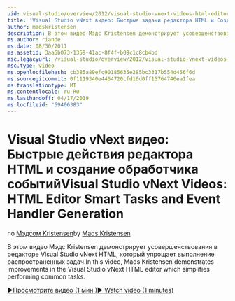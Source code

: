 ```yaml
---
uid: visual-studio/overview/2012/visual-studio-vnext-videos-html-editor-smart-tasks-and-event-handler-generation
title: 'Visual Studio vNext видео: Быстрые задачи редактора HTML и Создание обработчика событий | Документация Майкрософт'
author: madskristensen
description: В этом видео Мэдс Kristensen демонстрирует усовершенствования в редакторе Visual Studio vNext HTML, который упрощает выполнение распространенных задач.
ms.author: riande
ms.date: 08/30/2011
ms.assetid: 3aa5b073-1359-41ac-8f4f-b09c1c8cb4bd
msc.legacyurl: /visual-studio/overview/2012/visual-studio-vnext-videos-html-editor-smart-tasks-and-event-handler-generation
msc.type: video
ms.openlocfilehash: cb385a89efc90185635e285bc3317b554d456f6d
ms.sourcegitcommit: 0f1119340e4464720cfd16d0ff15764746ea1fea
ms.translationtype: MT
ms.contentlocale: ru-RU
ms.lasthandoff: 04/17/2019
ms.locfileid: "59406383"
---
```

# <a name="visual-studio-vnext-videos-html-editor-smart-tasks-and-event-handler-generation"></a><span data-ttu-id="c808d-103">Visual Studio vNext видео: Быстрые действия редактора HTML и создание обработчика событий</span><span class="sxs-lookup"><span data-stu-id="c808d-103">Visual Studio vNext Videos: HTML Editor Smart Tasks and Event Handler Generation</span></span>

<span data-ttu-id="c808d-104">по [Мэдсом Kristensen](https://github.com/madskristensen)</span><span class="sxs-lookup"><span data-stu-id="c808d-104">by [Mads Kristensen](https://github.com/madskristensen)</span></span>

<span data-ttu-id="c808d-105">В этом видео Мэдс Kristensen демонстрирует усовершенствования в редакторе Visual Studio vNext HTML, который упрощает выполнение распространенных задач.</span><span class="sxs-lookup"><span data-stu-id="c808d-105">In this video, Mads Kristensen demonstrates improvements in the Visual Studio vNext HTML editor which simplifies performing common tasks.</span></span>

[<span data-ttu-id="c808d-106">&#9654;Просмотрите видео (1 мин.)</span><span class="sxs-lookup"><span data-stu-id="c808d-106">&#9654; Watch video (1 minutes)</span></span>](https://channel9.msdn.com/Blogs/ASP-NET-Site-Videos/visual-studio-vnext-videos-html-editor-smart-tasks-and-event-handler-generation)
